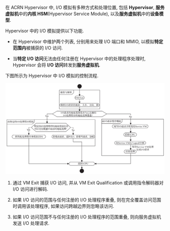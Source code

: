 
在 ACRN Hypervisor 中, I/O 模拟有多种方式和处理位置, 包括 **Hypervisor**, **服务虚拟机**中的**内核 HSM**(Hypervisor Service Module), 以及**服务虚拟机**中的**设备模型**.

Hypervisor 中的 I/O 模拟提供以下功能.

* 在 Hypervisor 中维护两个列表, 分别用来处理 I/O 端口和 MMIO, 以模拟**特定范围内**被捕获的 I/O 访问.

* 当**特定 I/O 访问**无法由任何注册在 Hypervisor 中的处理程序处理时, Hypervisor 会将 **I/O 访问**转发到**服务虚拟机**.

下图所示为 Hypervisor 中 I/O 模拟的控制流程.

![2024-10-23-21-06-23.png](./images/2024-10-23-21-06-23.png)

1) 通过 VM Exit 捕获 I/O 访问, 并从 VM Exit Qualification 或调用指令解码器对 I/O 访问进行解码.

2) 如果 I/O 访问的范围与任何注册的 I/O 处理程序重叠, 则在完全覆盖访问范围时调用该处理程序, 如果访问跨越边界则忽略该访问.

3) 如果 I/O 访问范围不与任何注册的 I/O 处理程序的范围重叠, 则向服务虚拟机发送 I/O 处理请求.
